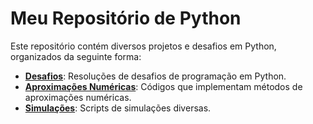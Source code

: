# Meu Repositório de Python

Este repositório contém diversos projetos e desafios em Python, organizados da seguinte forma:

- **[Desafios](desafios/)**: Resoluções de desafios de programação em Python.
- **[Aproximações Numéricas](aproximacoes_numericas/README.md)**: Códigos que implementam métodos de aproximações numéricas.
- **[Simulações](simulacoes/README.md)**: Scripts de simulações diversas.
